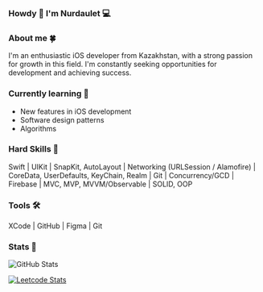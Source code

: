 ### Howdy 👋 I'm Nurdaulet 💻 

### About me 🍀
I'm an enthusiastic iOS developer from Kazakhstan, with a strong passion for growth in this field. I'm constantly seeking opportunities for development and achieving success.

### Currently learning 🔭
- New features in iOS development
- Software design patterns
- Algorithms

### Hard Skills 🚀
Swift | UIKit | SnapKit, AutoLayout | Networking (URLSession / Alamofire) | CoreData, UserDefaults, KeyChain, Realm | Git | Concurrency/GCD | Firebase | MVC, MVP, MVVM/Observable | SOLID, OOP 

### Tools 🛠
XCode | GitHub | Figma | Git 
### Stats 🎯
![GitHub Stats](https://github-readme-stats.vercel.app/api?username=abdikaimovn&theme=dark&show_icons=true)

[![Leetcode Stats](https://leetcard.jacoblin.cool/nurekyau)](https://leetcode.com/nurekyau)

